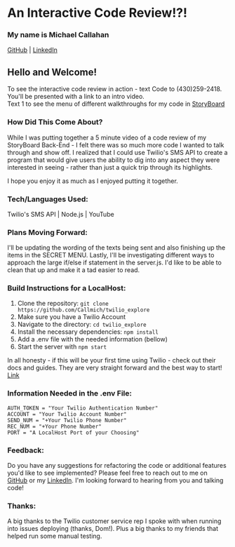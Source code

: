 # An Interactive Code Review!?!

### My name is Michael Callahan
[GitHub](https://github.com/Callmich) | [LinkedIn](https://www.linkedin.com/in/michael-callahan-webdev/)

## Hello and Welcome!
To see the interactive code review in action - text Code to (430)259-2418. You'll be presented with a link to an intro video.<br/> 
Text 1 to see the menu of different walkthroughs for my code in [StoryBoard](https://github.com/Callmich/storyboard)

### How Did This Come About?
While I was putting together a 5 minute video of a code review of my StoryBoard Back-End - I felt there was so much more code I wanted to talk through and show off. I realized that I could use Twilio's SMS API to create a program that would give users the ability to dig into any aspect they were interested in seeing - rather than just a quick trip through its highlights.

I hope you enjoy it as much as I enjoyed putting it together.

### Tech/Languages Used:
Twilio's SMS API | Node.js | YouTube

### Plans Moving Forward:
I'll be updating the wording of the texts being sent and also finishing up the items in the SECRET MENU. Lastly, I'll be investigating different ways to approach the large if/else if statement in the server.js. I'd like to be able to clean that up and make it a tad easier to read.

### Build Instructions for a LocalHost:
1. Clone the repository: `git clone https://github.com/Callmich/twilio_explore`
2. Make sure you have a Twilio Account
3. Navigate to the directory: `cd twilio_explore`
4. Install the necessary dependencies: `npm install`
5. Add a .env file with the needed information (bellow)
6. Start the server with `npm start`

In all honesty - if this will be your first time using Twilio - check out their docs and guides. They are very straight forward and the best way to start! [Link](https://www.twilio.com/docs/sms)

### Information Needed in the .env File:
`AUTH_TOKEN = "Your Twilio Authentication Number"`<br/>
`ACCOUNT = "Your Twilio Account Number"`<br/>
`SEND_NUM = "+Your Twilio Phone Number"`<br/>
`REC_NUM = "+Your Phone Number"`<br/>
`PORT = "A LocalHost Port of your Choosing"`<br/>


### Feedback:
Do you have any suggestions for refactoring the code or additional features you'd like to see implemented? Please feel free to reach out to me on [GitHub](https://github.com/Callmich) or my [LinkedIn](https://www.linkedin.com/in/michael-callahan-webdev/). I'm looking forward to hearing from you and talking code! 

### Thanks:
A big thanks to the Twilio customer service rep I spoke with when running into issues deploying (thanks, Dom!). Plus a big thanks to my friends that helped run some manual testing. 